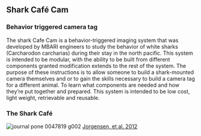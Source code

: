 Shark Café Cam
---

### Behavior triggered camera tag
The shark Cafe Cam is a behavior-triggered imaging system that was developed by MBARI engineers to study the behavior of white sharks (Carcharodon carcharias) during their stay in the north pacific. This system is intended to be modular, with the ability to be built from different components granted modification extends to the rest of the system. The purpose of these instructions is to allow someone to build a shark-mounted camera themselves and or to gain the skills necessary to build a camera tag for a different animal. To learn what components are needed and how they’re put together and prepared. This system is intended to be low cost, light weight, retrievable and reusable.

### The Shark Café
![journal pone 0047819 g002](https://user-images.githubusercontent.com/52707386/62470534-80a35d00-b74f-11e9-9ba3-354c2872ee0f.png)
[Jorgensen, et al. 2012](https://journals.plos.org/plosone/article?id=10.1371/journal.pone.0047819)


